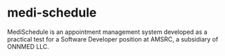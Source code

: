 # medi-schedule
MediSchedule is an appointment management system developed as a practical test for a Software Developer position at AMSRC, a subsidiary of ONNMED LLC.
